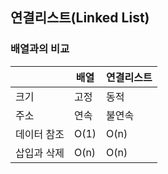 ## 연결리스트(Linked List)

### 배열과의 비교

|             | 배열 | 연결리스트 |
| ----------- | ---- | ---------- |
| 크기        | 고정 | 동적       |
| 주소        | 연속 | 불연속     |
| 데이터 참조 | O(1) | O(n)       |
| 삽입과 삭제 | O(n) | O(n)       |
